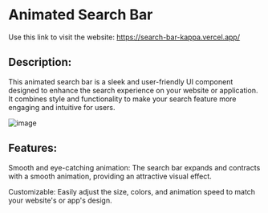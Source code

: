 # Animated Search Bar

Use this link to visit the website: https://search-bar-kappa.vercel.app/

## Description:

This animated search bar is a sleek and user-friendly UI component designed to enhance the search experience on your website or application. It combines style and functionality to make your search feature more engaging and intuitive for users.

![image](https://github.com/Mursel05/Search-bar/assets/134983247/4d66565e-3495-4d4a-98fb-1c8a18a54ea8)

## Features:

Smooth and eye-catching animation: The search bar expands and contracts with a smooth animation, providing an attractive visual effect.

Customizable: Easily adjust the size, colors, and animation speed to match your website's or app's design.


